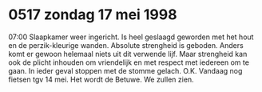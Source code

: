 # 0517 zondag 17 mei 1998
07:00 	Slaapkamer weer ingericht. Is heel geslaagd geworden met het hout en de perzik-kleurige wanden. Absolute strengheid is geboden. Anders komt er gewoon helemaal niets uit dit verwende lijf. Maar strengheid kan ook de plicht inhouden om vriendelijk en met respect met iedereen om te gaan. In ieder geval stoppen met de stomme gelach. O.K. Vandaag nog fietsen tgv 14 mei. Het wordt de Betuwe. We zullen zien.